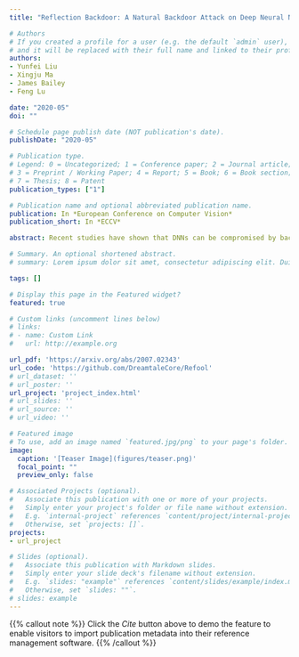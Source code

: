```yaml
---
title: "Reflection Backdoor: A Natural Backdoor Attack on Deep Neural Networks"

# Authors
# If you created a profile for a user (e.g. the default `admin` user), write the username (folder name) here 
# and it will be replaced with their full name and linked to their profile.
authors:
- Yunfei Liu
- Xingju Ma
- James Bailey
- Feng Lu

date: "2020-05"
doi: ""

# Schedule page publish date (NOT publication's date).
publishDate: "2020-05"

# Publication type.
# Legend: 0 = Uncategorized; 1 = Conference paper; 2 = Journal article;
# 3 = Preprint / Working Paper; 4 = Report; 5 = Book; 6 = Book section;
# 7 = Thesis; 8 = Patent
publication_types: ["1"]

# Publication name and optional abbreviated publication name.
publication: In *European Conference on Computer Vision*
publication_short: In *ECCV*

abstract: Recent studies have shown that DNNs can be compromised by backdoor attacks crafted at training time. A backdoor attack installs a backdoor into the victim model by injecting a backdoor pattern into a small proportion of the training data. At test time, the victim model behaves normally on clean test data, yet consistently predicts a specific (likely incorrect) target class whenever the backdoor pattern is present in a test example. While existing backdoor attacks are effective, they are not stealthy. The modifications made on training data or labels are often suspicious and can be easily detected by simple data filtering or human inspection. In this paper, we present a new type of backdoor attack inspired by an important natural phenomenon -- reflection. Using mathematical modeling of physical reflection models, we propose reflection backdoor (Refool) to plant reflections as backdoor into a victim model. We demonstrate on 3 computer vision tasks and 5 datasets that, Refool can attack state-of-the-art DNNs with high success rate, and is resistant to state-of-the-art backdoor defenses..

# Summary. An optional shortened abstract.
# summary: Lorem ipsum dolor sit amet, consectetur adipiscing elit. Duis posuere tellus ac convallis placerat. Proin tincidunt magna sed ex sollicitudin condimentum.

tags: []

# Display this page in the Featured widget?
featured: true

# Custom links (uncomment lines below)
# links:
# - name: Custom Link
#   url: http://example.org

url_pdf: 'https://arxiv.org/abs/2007.02343'
url_code: 'https://github.com/DreamtaleCore/Refool'
# url_dataset: ''
# url_poster: ''
url_project: 'project_index.html'
# url_slides: ''
# url_source: ''
# url_video: ''

# Featured image
# To use, add an image named `featured.jpg/png` to your page's folder. 
image:
  caption: '[Teaser Image](figures/teaser.png)'
  focal_point: ""
  preview_only: false

# Associated Projects (optional).
#   Associate this publication with one or more of your projects.
#   Simply enter your project's folder or file name without extension.
#   E.g. `internal-project` references `content/project/internal-project/index.md`.
#   Otherwise, set `projects: []`.
projects:
- url_project

# Slides (optional).
#   Associate this publication with Markdown slides.
#   Simply enter your slide deck's filename without extension.
#   E.g. `slides: "example"` references `content/slides/example/index.md`.
#   Otherwise, set `slides: ""`.
# slides: example
---
```


{{% callout note %}}
Click the *Cite* button above to demo the feature to enable visitors to import publication metadata into their reference management software.
{{% /callout %}}

